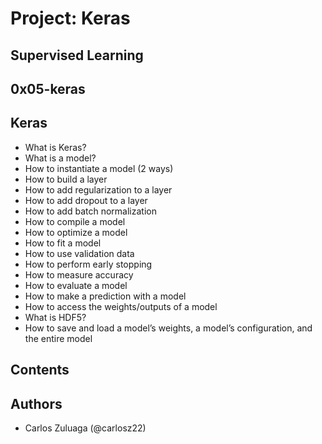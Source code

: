 # Project: Keras
## Supervised Learning
## 0x05-keras

## Keras

- What is Keras?
- What is a model?
- How to instantiate a model (2 ways)
- How to build a layer
- How to add regularization to a layer
- How to add dropout to a layer
- How to add batch normalization
- How to compile a model
- How to optimize a model
- How to fit a model
- How to use validation data
- How to perform early stopping
- How to measure accuracy
- How to evaluate a model
- How to make a prediction with a model
- How to access the weights/outputs of a model
- What is HDF5?
- How to save and load a model’s weights, a model’s configuration, and the entire model

## Contents


## Authors

- Carlos Zuluaga  (@carlosz22)
